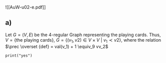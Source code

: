 ![[AuW-u02-e.pdf]]

## a)

Let $G = (V, E)$ be the 4-regular Graph representing the playing cards. Thus, $V = \{\text{the playing cards}\}$, $G=\{(v_1, v2) \in V \times V \ | \ v_1 \prec v2 \}$, where the relation $\prec \overset {def} = val(v_1) + 1 \equiv_9 vv_2$ 

```
print("yes")
```
